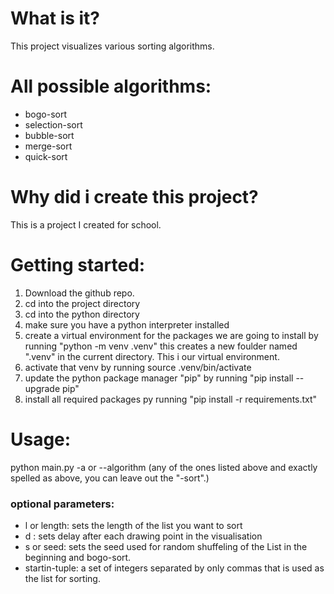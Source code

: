 # What is it?  

This project visualizes various sorting algorithms.

# All possible algorithms:  

- bogo-sort
- selection-sort
- bubble-sort
- merge-sort
- quick-sort
  
# Why did i create this project?  

This is a project I created for school.  

# Getting started:  

1. Download the github repo.
2. cd into the project directory
3. cd into the python directory
4. make sure you have a python interpreter installed
5. create a virtual environment for the packages we are going to install by running "python -m venv .venv"
 this creates a new foulder named ".venv" in the current directory. This i our virtual environment.
6. activate that venv by running source .venv/bin/activate
7. update the python package manager "pip" by running "pip install --upgrade pip"
8. install all required packages py running "pip install -r requirements.txt"

# Usage:  

python main.py  -a or --algorithm (any of the ones listed above and exactly spelled as above, you can leave out the "-sort".)

### optional parameters:  

- l or length: sets the length of the list you want to sort  
- d : sets delay after each drawing point in the visualisation  
- s or seed: sets the seed used for random shuffeling of the List in the beginning and bogo-sort.
- startin-tuple: a set of integers separated by only commas that is used as the list for sorting.


